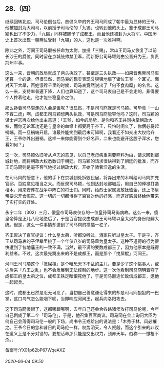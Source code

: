 ## 28.（四）
继续回转北边，司马伦倒台后，首倡义举的齐王司马冏成了朝中最为显赫的王爷。他被加封为大司马，以前授予司马伦的「九锡」也转到他的头上。鉴于成都王司马颖也出了不少力，「九锡」同样被赐予了成都王，而且他还被封为大将军。中国历史上首次出现一朝两位受封「九锡」的人，这也是一次难得啊。



除此之外，河间王司马颙被任命为太尉，加授「三赐」，常山王司马乂恢复了以前长沙王的爵位，同时留在京城统帅禁卫军，而新野公司马颖则由公晋升为王，负责荆州军事。



这么一来，晋朝的政局就成了两头执政了，甚至是三头执政——如果晋惠帝司马衷还算一个的话。但很显然，司马衷的现实表现又狠狠地扇了诸位王爷一个耳光。面对天下大旱，百姓饿殍千里的时候，司马衷竟然说出了「何不食肉糜」的名言。这么一来，支持率普遍下降，人们也算知道了，这个司马衷自己是不会走的，非得要个人搀着他走，他才能坐稳皇帝之位。



那么搀着司马衷走的人会是谁呢？很显然，不是司马冏就是司马颖。可毕竟「一山不容二虎」啊，成都王司马颖想两头执政，可是司马冏能容他吗？这时，司马颖的谋士卢志再次给他出主意道：「王爷，如今的局势，是你和齐王共同执掌朝政大权，而你无论军功还是与皇帝的血缘上都要高于齐王，只怕时间久了，你俩必将起祸端。而一旦祸端开启，谁最终能笑到最后未可知啊，我看还不如交出大权给齐王，王爷你外出避祸。这样一来你能得到个好名声，二来也能避开这股子浑水，您看如何？」



这一次，司马颖依旧听从卢志的意见，以自己老母病重需要照料为由，请求回到邺城封地，而将朝政大权悉数归于朝廷。司马颖的请求很快得到了朝廷的批准，而齐王司马冏则是毫不客气地揽过朝政大权，开始了骄奢淫逸的生活。



在司马冏的授意下，他的手下在京城到处拆毁民居，将弄出来的木料给司马冏扩充官邸，百姓意见相当之大。而反观司马颖，他到达封地邺城后，用自己的俸禄打造棺木，用来安葬在战争中阵亡的将士们。同时，给烈士家属发放抚恤金，还上书皇帝要求开仓赈灾。这一切的一切都博得了百官对他的好感，而这好感最终给他带来了实打实的好处。



永宁二年（302）三月，傻皇帝司马衷仅存的一位皇孙司马尚病故。这么一来，傻皇帝算是正儿八经地绝后了，于是百官提议由成都王司马颖以皇太弟的身份继嗣大统。但是，这么一件事情却遭到了司马冏的横插一杠子。



齐王否决了百官提议：什么皇太弟，听都没听过，洒家只听过皇太子。于是乎，齐王从司马衷的子侄辈里挑了一个年仅八岁的司马覃为皇太子。这种不道德的行为很快遭到了各地藩王的一致不满，当然，最不满的要数成都王了，因为他原本是既得利益者。不过，这次最先跳出来的不是成都王，而是那个「搅屎棍」河间王。



河间王司马颙这个「搅屎棍」是个唯恐天下不乱的主儿，要是少了这个挑事人，或许后来「八王之乱」也不会发展到无法控制的地步。这一次他看到司马冏明着夺了成都王的皇太弟之位，成都王铁定暗恨死他了，于是司马颙连忙致信成都王，邀他一起起兵。



这时，成都王已然是忍无可忍了，当初自己善意谦让得来的却是司马冏狠狠的一巴掌，这口鸟气怎么能咽下呢，当即响应河间王，起兵向洛阳攻去。



这下司马冏傻眼了，这都哪跟哪啊，去年自己还会合各路诸侯攻打司马伦呢，今年自己倒成了第二个「司马伦」，于是，他召集百官商议。司马冏在会上询问大臣为何自己会落得司马伦一般的下场，尚书令王戎给出的说法是：「木秀于林，风必摧之。王爷今日的您和昔日的司马伦一样，权势滔天，令人觊觎，而这个引来的非议在道义上是不分对错的。要想活命那只能是交出权力，颐养天年，俗称——缴枪不杀。」



备案号:YX01p62bP67WqeAXZ


###### 2020-06-04 09:50
